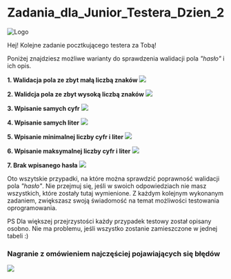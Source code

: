 # Zadania_dla_Junior_Testera_Dzien_2
<img alt="Logo" src="https://testuj.pl/wp-content/uploads/2018/07/testujpl_logo.png">



Hej! Kolejne zadanie pocztkującego testera za Tobą! 


Poniżej znajdziesz możliwe warianty do sprawdzenia walidacji pola *"hasło"* i ich opis.




**1. Walidacja pola ze zbyt małą liczbą znaków**
<img src="https://testuj.pl/wp-content/uploads/2018/07/11.png">

**2. Walidcja pola ze zbyt wysoką liczbą znaków**
<img src="https://testuj.pl/wp-content/uploads/2018/07/22.png">

**3. Wpisanie samych cyfr**
<img src="https://testuj.pl/wp-content/uploads/2018/07/33(2).png">

**4. Wpisanie samych liter**
<img src="https://testuj.pl/wp-content/uploads/2018/07/44.png">

**5. Wpisanie minimalnej liczby cyfr i liter**
<img src="https://testuj.pl/wp-content/uploads/2018/07/55.png">

**6. Wpisanie maksymalnej liczby cyfr i liter**
<img src="https://testuj.pl/wp-content/uploads/2018/07/66.png">

**7. Brak wpisanego hasła**
<img src="https://testuj.pl/wp-content/uploads/2018/07/77.png">

Oto wszytskie przypadki, na które można sprawdzić poprawność walidacji pola *"hasło"*. Nie przejmuj się, jeśli w swoich odpowiedziach nie masz wszystkich, które zostały tutaj wymienione. Z każdym kolejnym wykonanym zadaniem, zwiększasz swoją świadomość na temat możliwości testowania oprogramowania.

PS Dla większej przejrzystości każdy przypadek testowy został opisany osobno. Nie ma problemu, jeśli wszystko zostanie zamieszczone w jednej tabeli :)


### Nagranie z omówieniem najczęściej pojawiających się błędów

<a href="https://www.youtube.com/watch?v=_OtRHUHNMMQ&feature=youtu.be
" target="_blank"><img src="https://testuj.pl/wp-content/uploads/2018/07/zad-2.png" /></a>
